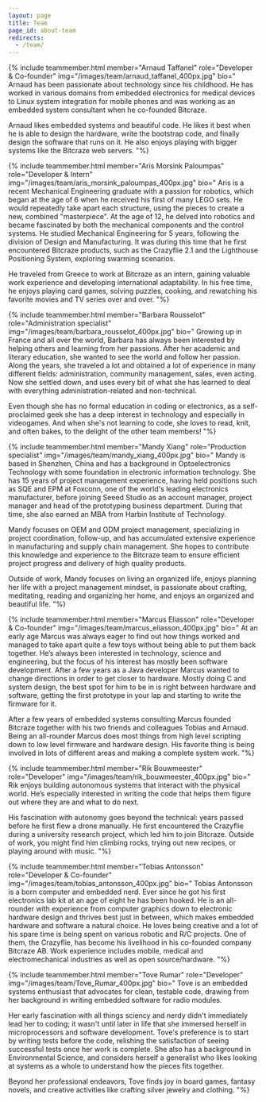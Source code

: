 ```yaml
---
layout: page
title: Team
page_id: about-team
redirects:
  - /team/
---
```



{% include teammember.html member="Arnaud Taffanel" role="Developer & Co-founder" img="/images/team/arnaud_taffanel_400px.jpg" bio="
Arnaud has been passionate about technology since his childhood. He has worked in various domains from embedded electronics for medical devices to Linux system integration for mobile phones and was working as an embedded system consultant when he co-founded Bitcraze.

Arnaud likes embedded systems and beautiful code. He likes it best when he is able to design the hardware, write the bootstrap code, and finally design the software that runs on it. He also enjoys playing with bigger systems like the Bitcraze web servers.
"%}

{% include teammember.html member="Aris Morsink Paloumpas" role="Developer & Intern" img="/images/team/aris_morsink_paloumpas_400px.jpg" bio="
Aris is a recent Mechanical Engineering graduate with a passion for robotics, which began at the age of 6 when he received his first of many LEGO sets. He would repeatedly take apart each structure, using the pieces to create a new, combined &quot;masterpiece&quot;. At the age of 12, he delved into robotics and became fascinated by both the mechanical components and the control systems. He studied Mechanical Engineering for 5 years, following the division of Design and Manufacturing. It was during this time that he first encountered Bitcraze products, such as the Crazyflie 2.1 and the Lighthouse Positioning System, exploring swarming scenarios.

He traveled from Greece to work at Bitcraze as an intern, gaining valuable work experience and developing international adaptability. In his free time, he enjoys playing card games, solving puzzles, cooking, and rewatching his favorite movies and TV series over and over.
"%}

{% include teammember.html member="Barbara Rousselot" role="Administration specialist" img="/images/team/barbara_rousselot_400px.jpg" bio="
Growing up in France and all over the world, Barbara has always been interested by helping others and learning from her passions. After her academic and literary education, she wanted to see the world and follow her passion. Along the years, she traveled a lot and obtained a lot of experience in many different fields: administration, community management, sales, even acting. Now she settled down, and uses every bit of what she has learned to deal with everything administration-related and non-technical.

Even though she has no formal education in coding or electronics, as a self-proclaimed geek she has a deep interest in technology and especially in videogames. And when she's not learning to code, she loves to read, knit, and often bakes, to the delight of the other team members!
"%}

{% include teammember.html member="Mandy Xiang" role="Production specialist" img="/images/team/mandy_xiang_400px.jpg" bio="
Mandy is based in Shenzhen, China and has a background in Optoelectronics Technology with some foundation in electronic information technology. She has 15 years of project management experience, having held positions such as SQE and EPM at Foxconn, one of the world's leading electronics manufacturer, before joining Seeed Studio as an account manager, project manager and head of the prototyping business department. During that time, she also earned an MBA from Harbin Institute of Technology.

Mandy focuses on OEM and ODM project management, specializing in project coordination, follow-up, and has accumulated extensive experience in manufacturing and supply chain management. She hopes to contribute this knowledge and experience to the Bitcraze team to ensure efficient project progress and delivery of high quality products.

Outside of work, Mandy focuses on living an organized life, enjoys planning her life with a project management mindset, is passionate about crafting, meditating, reading and organizing her home, and enjoys an organized and beautiful life.
"%}

{% include teammember.html member="Marcus Eliasson" role="Developer & Co-founder" img="/images/team/marcus_eliasson_400px.jpg" bio="
At an early age Marcus was always eager to find out how things worked and managed to take apart quite a few toys without being able to put them back together. He’s always been interested in technology, science and engineering, but the focus of his interest has mostly been software development.
After a few years as a Java developer Marcus wanted to change directions in order to get closer to hardware. Mostly doing C and system design, the best spot for him to be in is right between hardware and software, getting the first prototype in your lap and starting to write the firmware for it.

After a few years of embedded systems consulting Marcus founded Bitcraze together with his two friends and colleagues Tobias and Arnaud.
Being an all-rounder Marcus does most things from high level scripting down to low level firmware and hardware design. His favorite thing is being involved in lots of different areas and making a complete system work.
"%}

{% include teammember.html member="Rik Bouwmeester" role="Developer" img="/images/team/rik_bouwmeester_400px.jpg" bio="
Rik enjoys building autonomous systems that interact with the physical world. He’s especially interested in writing the code that helps them figure out where they are and what to do next.

His fascination with autonomy goes beyond the technical: years passed before he first flew a drone manually. He first encountered the Crazyflie during a university research project, which led him to join Bitcraze. Outside of work, you might find him climbing rocks, trying out new recipes, or playing around with music.
"%}

{% include teammember.html member="Tobias Antonsson" role="Developer & Co-founder" img="/images/team/tobias_antonsson_400px.jpg" bio="
Tobias Antonsson is a born computer and embedded nerd. Ever since he got his first electronics lab kit at an age of eight he has been hooked. He is an all-rounder with experience from computer graphics down to electronic hardware design and thrives best just in between, which makes embedded hardware and software a natural choice.
He loves being creative and a lot of his spare time is being spent on various robotic and R/C projects. One of them, the Crazyflie, has become his livelihood in his co-founded company Bitcraze AB. Work experience includes mobile, medical and electromechanical industries as well as open source/hardware.
"%}


{% include teammember.html member="Tove Rumar" role="Developer" img="/images/team/Tove_Rumar_400px.jpg" bio="
Tove is an embedded systems enthusiast that advocates for clean, testable code, drawing from her background in writing embedded software for radio modules.

Her early fascination with all things sciency and nerdy didn't immediately lead her to coding; it wasn't until later in life that she immersed herself in microprocessors and software development.
Tove's preference is to start by writing tests before the code, relishing the satisfaction of seeing successful tests once her work is complete. 
She also has a background in Environmental Science, and considers herself a generalist who likes looking at systems as a whole to understand how the pieces fits together.

Beyond her professional endeavors, Tove finds joy in board games, fantasy novels, and creative activities like crafting silver jewelry and clothing.
"%}
